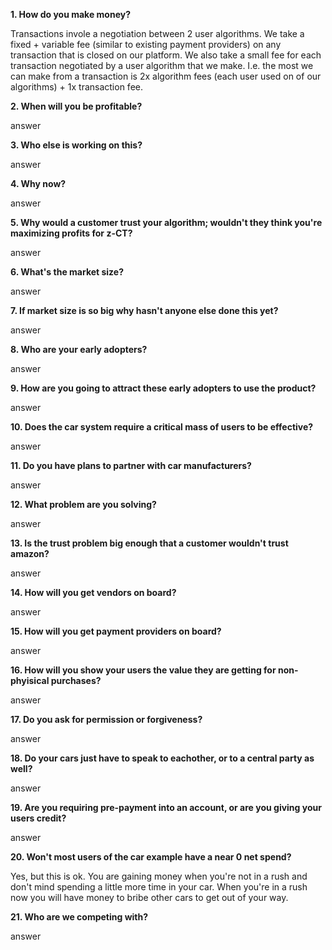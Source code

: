 **1. How do you make money?**

Transactions invole a negotiation between 2 user algorithms. We take a fixed + variable fee (similar to existing payment providers) on any transaction that is closed on our platform. We also take a small fee for each transaction negotiated by a user algorithm that we make. I.e. the most we can make from a transaction is 2x algorithm fees (each user used on of our algorithms) + 1x transaction fee.

**2. When will you be profitable?**

answer

**3. Who else is working on this?**

answer

**4. Why now?**

answer

**5. Why would a customer trust your algorithm; wouldn't they think you're maximizing profits for z-CT?**

answer

**6. What's the market size?**

answer

**7. If market size is so big why hasn't anyone else done this yet?**

answer

**8. Who are your early adopters?**

answer

**9. How are you going to attract these early adopters to use the product?**

answer

**10. Does the car system require a critical mass of users to be effective?**

answer

**11. Do you have plans to partner with car manufacturers?**

answer

**12. What problem are you solving?**

answer

**13. Is the trust problem big enough that a customer wouldn't trust amazon?**

answer

**14. How will you get vendors on board?**

answer

**15. How will you get payment providers on board?**

answer

**16. How will you show your users the value they are getting for non-phyisical purchases?**

answer

**17. Do you ask for permission or forgiveness?**

answer

**18. Do your cars just have to speak to eachother, or to a central party as well?**

answer

**19. Are you requiring pre-payment into an account, or are you giving your users credit?**

answer

**20. Won't most users of the car example have a near 0 net spend?**

Yes, but this is ok. You are gaining money when you're not in a rush and don't mind spending a little more time in your car. When you're in a rush now you will have money to bribe other cars to get out of your way.

**21. Who are we competing with?**

answer
